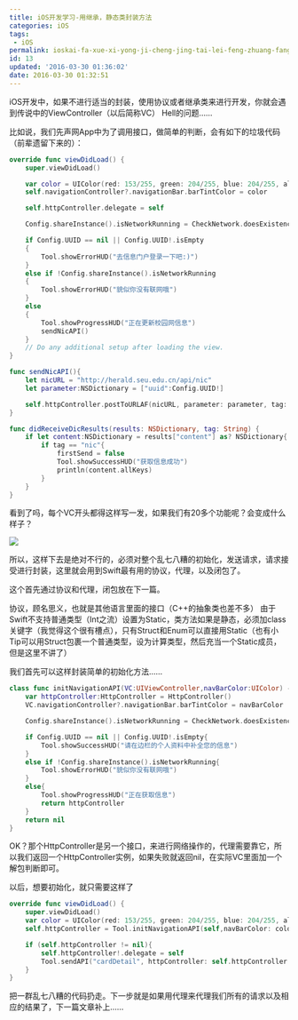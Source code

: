 ```yaml
---
title: iOS开发学习-用继承，静态类封装方法
categories: iOS
tags:
 - iOS
permalink: ioskai-fa-xue-xi-yong-ji-cheng-jing-tai-lei-feng-zhuang-fang-fa
id: 13
updated: '2016-03-30 01:36:02'
date: 2016-03-30 01:32:51
---
```


iOS开发中，如果不进行适当的封装，使用协议或者继承类来进行开发，你就会遇到传说中的ViewController（以后简称VC） Hell的问题……

比如说，我们先声网App中为了调用接口，做简单的判断，会有如下的垃圾代码（前辈遗留下来的）：

```swift
override func viewDidLoad() {
    super.viewDidLoad()

    var color = UIColor(red: 153/255, green: 204/255, blue: 204/255, alpha: 1)
    self.navigationController?.navigationBar.barTintColor = color

    self.httpController.delegate = self

    Config.shareInstance().isNetworkRunning = CheckNetwork.doesExistenceNetwork()

    if Config.UUID == nil || Config.UUID!.isEmpty
    {
        Tool.showErrorHUD("去信息门户登录一下吧:)")
    }
    else if !Config.shareInstance().isNetworkRunning
    {
        Tool.showErrorHUD("貌似你没有联网哦")
    }
    else
    {
        Tool.showProgressHUD("正在更新校园网信息")
        sendNicAPI()
    }
    // Do any additional setup after loading the view.
}

func sendNicAPI(){
    let nicURL = "http://herald.seu.edu.cn/api/nic"
    let parameter:NSDictionary = ["uuid":Config.UUID!]

    self.httpController.postToURLAF(nicURL, parameter: parameter, tag: "nic")
}

func didReceiveDicResults(results: NSDictionary, tag: String) {
    if let content:NSDictionary = results["content"] as? NSDictionary{
        if tag == "nic"{
            firstSend = false
            Tool.showSuccessHUD("获取信息成功")
            println(content.allKeys)
        }
    }
}
```

看到了吗，每个VC开头都得这样写一发，如果我们有20多个功能呢？会变成什么样子？

![](http://7xsf4p.com1.z0.glb.clouddn.com/image/9/39/e8ffcb7a5101d2e7acd62c6d72e09.png)

所以，这样下去是绝对不行的，必须对整个乱七八糟的初始化，发送请求，请求接受进行封装，这里就会用到Swift最有用的协议，代理，以及闭包了。

这个首先通过协议和代理，闭包放在下一篇。

协议，顾名思义，也就是其他语言里面的接口（C++的抽象类也差不多） 由于Swift不支持普通类型（Int之流）设置为Static，类方法如果是静态，必须加class关键字（我觉得这个很有槽点），只有Struct和Enum可以直接用Static（也有小Tip可以用Struct包裹一个普通类型，设为计算类型，然后充当一个Static成员，但是这里不讲了）

我们首先可以这样封装简单的初始化方法……

```swift
class func initNavigationAPI(VC:UIViewController,navBarColor:UIColor) -> HttpController?{
    var httpController:HttpController = HttpController()
    VC.navigationController?.navigationBar.barTintColor = navBarColor

    Config.shareInstance().isNetworkRunning = CheckNetwork.doesExistenceNetwork()

    if Config.UUID == nil || Config.UUID!.isEmpty{
        Tool.showSuccessHUD("请在边栏的个人资料中补全您的信息")
    }
    else if !Config.shareInstance().isNetworkRunning{
        Tool.showErrorHUD("貌似你没有联网哦")
    }
    else{
        Tool.showProgressHUD("正在获取信息")
        return httpController
    }
    return nil
}
```

OK？那个HttpController是另一个接口，来进行网络操作的，代理需要靠它，所以我们返回一个HttpController实例，如果失败就返回nil，在实际VC里面加一个解包判断即可。

以后，想要初始化，就只需要这样了

```swift
override func viewDidLoad() {
    super.viewDidLoad()
    var color = UIColor(red: 153/255, green: 204/255, blue: 204/255, alpha: 1)
    self.httpController = Tool.initNavigationAPI(self,navBarColor: color) ?? nil

    if (self.httpController != nil){
        self.httpController!.delegate = self
        Tool.sendAPI("cardDetail", httpController: self.httpController!)
    }
}
```

把一群乱七八糟的代码扔走。下一步就是如果用代理来代理我们所有的请求以及相应的结果了，下一篇文章补上……